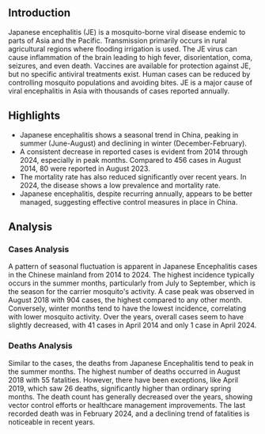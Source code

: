 ## Introduction

Japanese encephalitis (JE) is a mosquito-borne viral disease endemic to parts of Asia and the Pacific. Transmission primarily occurs in rural agricultural regions where flooding irrigation is used. The JE virus can cause inflammation of the brain leading to high fever, disorientation, coma, seizures, and even death. Vaccines are available for protection against JE, but no specific antiviral treatments exist. Human cases can be reduced by controlling mosquito populations and avoiding bites. JE is a major cause of viral encephalitis in Asia with thousands of cases reported annually.


## Highlights

- Japanese encephalitis shows a seasonal trend in China, peaking in summer (June-August) and declining in winter (December-February).<br/>
- A consistent decrease in reported cases is evident from 2014 through 2024, especially in peak months. Compared to 456 cases in August 2014, 80 were reported in August 2023.<br/>
- The mortality rate has also reduced significantly over recent years. In 2024, the disease shows a low prevalence and mortality rate.<br/>
- Japanese encephalitis, despite recurring annually, appears to be better managed, suggesting effective control measures in place in China.


## Analysis

### Cases Analysis
A pattern of seasonal fluctuation is apparent in Japanese Encephalitis cases in the Chinese mainland from 2014 to 2024. The highest incidence typically occurs in the summer months, particularly from July to September, which is the season for the carrier mosquito's activity. A case peak was observed in August 2018 with 904 cases, the highest compared to any other month. Conversely, winter months tend to have the lowest incidence, correlating with lower mosquito activity. Over the years, overall cases seem to have slightly decreased, with 41 cases in April 2014 and only 1 case in April 2024.

### Deaths Analysis
Similar to the cases, the deaths from Japanese Encephalitis tend to peak in the summer months. The highest number of deaths occurred in August 2018 with 55 fatalities. However, there have been exceptions, like April 2019, which saw 26 deaths, significantly higher than ordinary spring months. The death count has generally decreased over the years, showing vector control efforts or healthcare management improvements. The last recorded death was in February 2024, and a declining trend of fatalities is noticeable in recent years.


